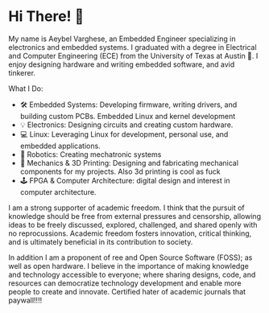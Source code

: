 # Hi There! 👋

My name is Aeybel Varghese, an Embedded Engineer specializing in electronics and embedded systems. I graduated with a degree in Electrical and Computer Engineering (ECE) from the University of Texas at Austin 🤘. I enjoy designing hardware and writing embedded software, and avid tinkerer.

What I Do:
- 🛠 Embedded Systems: Developing firmware, writing drivers, and building custom PCBs. Embedded Linux and kernel development
- 💡 Electronics: Designing circuits and creating custom hardware.
- 💻 Linux: Leveraging Linux for development, personal use, and embedded applications.
- 🤖 Robotics: Creating mechatronic systems
- 🔧 Mechanics & 3D Printing: Designing and fabricating mechanical components for my projects. Also 3d printing is cool as fuck
- 🕹 FPGA & Computer Architecture: digital design and interest in computer architecture.

I am a strong supporter of academic freedom. I think that the pursuit of knowledge should be free from external pressures and censorship, allowing ideas to be freely discussed, explored, challenged, and shared openly with no reprocussions. Academic freedom fosters innovation, critical thinking, and is ultimately beneficial in its contribution to society.

In addition I am a proponent of ree and Open Source Software (FOSS); as well as open hardware.  I believe in the importance of making knowledge and technology accessible to everyone; where sharing designs, code, and resources can democratize technology development and enable more people to create and innovate. Certified hater of academic journals that paywall!!!!
